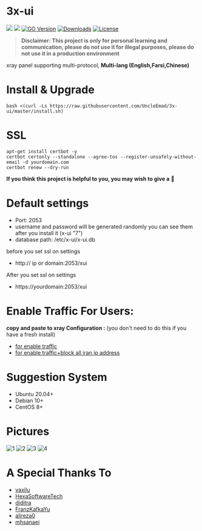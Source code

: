 # 3x-ui
![](https://img.shields.io/github/v/release/mhsanaei/3x-ui.svg)
![](https://img.shields.io/github/actions/workflow/status/mhsanaei/3x-ui/release.yml.svg)
[![GO Version](https://img.shields.io/github/go-mod/go-version/mhsanaei/3x-ui.svg)](https://img.shields.io/github/go-mod/go-version/mhsanaei/3x-ui)
[![Downloads](https://img.shields.io/github/downloads/mhsanaei/3x-ui/total.svg)](https://img.shields.io/github/downloads/mhsanaei/3x-ui/total)
[![License](https://img.shields.io/badge/license-GPL%20V3-blue.svg?longCache=true)](https://www.gnu.org/licenses/gpl-3.0.en.html)

> **Disclaimer: This project is only for personal learning and communication, please do not use it for illegal purposes, please do not use it in a production environment**

xray panel supporting multi-protocol, **Multi-lang (English,Farsi,Chinese)**

# Install & Upgrade

```
bash <(curl -Ls https://raw.githubusercontent.com/UncleEmad/3x-ui/master/install.sh)
```

# SSL
```
apt-get install certbot -y
certbot certonly --standalone --agree-tos --register-unsafely-without-email -d yourdomain.com
certbot renew --dry-run
```

**If you think this project is helpful to you, you may wish to give a** :star2: 

# Default settings

- Port: 2053
- username and password will be generated randomly you can see them after you install it (x-ui "7")
- database path: /etc/x-ui/x-ui.db

before you set ssl on settings
- http:// ip or domain:2053/xui

After you set ssl on settings 
- https://yourdomain:2053/xui

# Enable Traffic For Users:

**copy and paste to xray Configuration :** (you don't need to do this if you have a fresh install)
- [for enable traffic](https://raw.githubusercontent.com/MHSanaei/3x-ui/main/media/for%20enable%20traffic.txt)
- [for enable traffic+block all iran ip address](https://raw.githubusercontent.com/MHSanaei/3x-ui/main/media/for%20enable%20traffic%2Bblock%20all%20iran%20ip.txt)

# Suggestion System
- Ubuntu 20.04+
- Debian 10+
- CentOS 8+

# Pictures

![1](https://raw.githubusercontent.com/MHSanaei/3x-ui/main/media/1.png)
![2](https://raw.githubusercontent.com/MHSanaei/3x-ui/main/media/2.png)
![3](https://raw.githubusercontent.com/MHSanaei/3x-ui/main/media/3.png)
![4](https://raw.githubusercontent.com/MHSanaei/3x-ui/main/media/4.png)

# A Special Thanks To
- [vaxilu](https://github.com/vaxilu/)
- [HexaSoftwareTech](https://github.com/HexaSoftwareTech/)
- [diditra](https://github.com/diditra/)
- [FranzKafkaYu](https://github.com/FranzKafkaYu)
- [alireza0](https://github.com/alireza0/)
- [mhsanaei](https://github.com/mhsanaei/)


